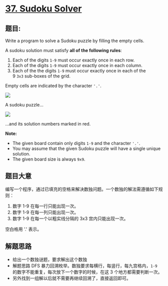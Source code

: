 # [37. Sudoku Solver](https://leetcode.com/problems/sudoku-solver/)



## 题目:

Write a program to solve a Sudoku puzzle by filling the empty cells.

A sudoku solution must satisfy **all of the following rules**:

1. Each of the digits `1-9` must occur exactly once in each row.
2. Each of the digits `1-9` must occur exactly once in each column.
3. Each of the the digits `1-9` must occur exactly once in each of the 9 `3x3` sub-boxes of the grid.

Empty cells are indicated by the character `'.'`.

![](https://upload.wikimedia.org/wikipedia/commons/thumb/f/ff/Sudoku-by-L2G-20050714.svg/250px-Sudoku-by-L2G-20050714.svg.png)

A sudoku puzzle...

![](https://upload.wikimedia.org/wikipedia/commons/thumb/3/31/Sudoku-by-L2G-20050714_solution.svg/250px-Sudoku-by-L2G-20050714_solution.svg.png)

...and its solution numbers marked in red.

**Note:**

- The given board contain only digits `1-9` and the character `'.'`.
- You may assume that the given Sudoku puzzle will have a single unique solution.
- The given board size is always `9x9`.

## 题目大意


编写一个程序，通过已填充的空格来解决数独问题。一个数独的解法需遵循如下规则：

1. 数字 1-9 在每一行只能出现一次。
2. 数字 1-9 在每一列只能出现一次。
3. 数字 1-9 在每一个以粗实线分隔的 3x3 宫内只能出现一次。

空白格用 '.' 表示。


## 解题思路

- 给出一个数独谜题，要求解出这个数独
- 解题思路 DFS 暴力回溯枚举。数独要求每横行，每竖行，每九宫格内，`1-9` 的数字不能重复，每次放下一个数字的时候，在这 3 个地方都需要判断一次。
- 另外找到一组解以后就不需要再继续回溯了，直接返回即可。

